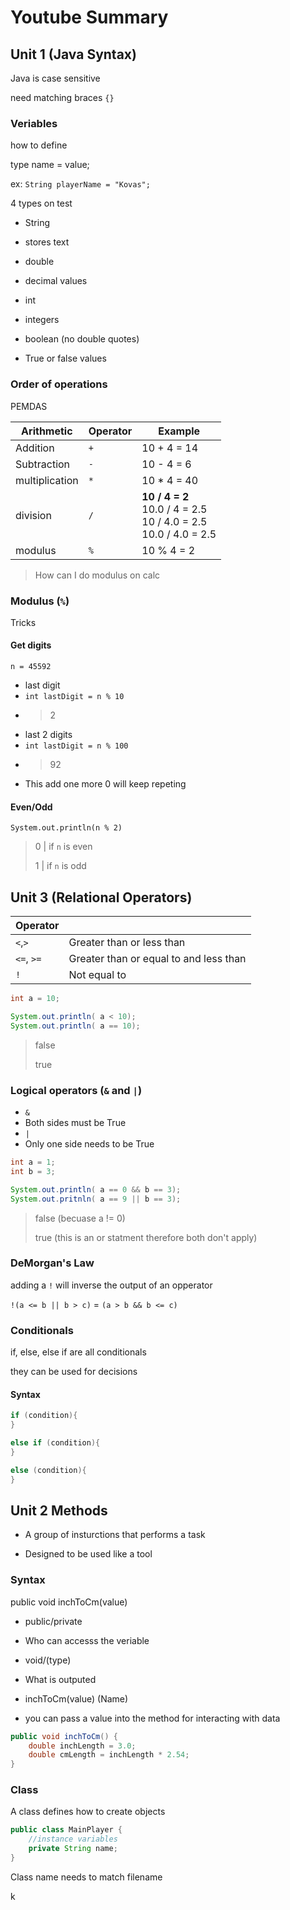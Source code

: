 # Youtube Summary

## Unit 1 (Java Syntax)

Java is case sensitive

need matching braces ``{}``

### Veriables

how to define

type name = value;

ex: ``String playerName = "Kovas";``

4 types on test

- String
 - stores text

- double
 - decimal values

- int
 - integers

- boolean (no double quotes)
 - True or false values

### Order of operations

PEMDAS

| Arithmetic    | Operator | Example     |
|---------------|----------|-------------|
|Addition       |``+``     | 10 + 4 = 14 |
|Subtraction    |``-``     | 10 - 4 = 6  |
|multiplication |``*``     | 10 * 4 = 40 |
|division       |``/``     | **10 / 4 = 2** <br> 10.0 / 4 = 2.5 <br> 10 / 4.0 = 2.5 <br> 10.0 / 4.0 = 2.5   |
|modulus        |``%``     |10 % 4 = 2   | 

> How can I do modulus on calc

### Modulus (``%``)

Tricks

#### Get digits

``n = 45592``

- last digit
 - ``int lastDigit = n % 10``
 - > 2
- last 2 digits
 - ``int lastDigit = n % 100``
 - > 92
- This add one more 0 will keep repeting

#### Even/Odd

``System.out.println(n % 2)``

> 0 | if ``n`` is even
>
> 1 | if ``n`` is odd

## Unit 3 (Relational Operators)

| Operator       |                                        |
|----------------|----------------------------------------|
| ``<``,``>``    | Greater than or less than              |
| ``<=``, ``>=`` | Greater than or equal to and less than |
| ``!``          | Not equal to                           |

```java
int a = 10;

System.out.println( a < 10);
System.out.println( a == 10);
```

> false
> 
> true

### Logical operators (``&`` and ``|``)

- ``&``
 - Both sides must be True
- ``|`` 
 - Only one side needs to be True
 
```java
int a = 1;
int b = 3;

System.out.println( a == 0 && b == 3);
System.out.pritnln( a == 9 || b == 3);
```

> false (becuase a != 0)
>
> true (this is an or statment therefore both don't apply)

### DeMorgan's Law

adding a ``!`` will inverse the output of an opperator

``!(a <= b || b > c)`` = ``(a > b && b <= c)``

### Conditionals 

if, else, else if are all conditionals

they can be used for decisions

#### Syntax

```java
if (condition){
}
```

```java
else if (condition){
}
```

```java
else (condition){
}
```

## Unit 2 Methods 

- A group of insturctions that performs a task

- Designed to be used like a tool

### Syntax

public void inchToCm(value)

- public/private
 - Who can accesss the veriable

- void/(type)
 - What is outputed

- inchToCm(value) (Name)
 - you can pass a value into the method for interacting with data

```java
public void inchToCm() {
    double inchLength = 3.0;
    double cmLength = inchLength * 2.54;
}
```

### Class

A class defines how to create objects

```java
public class MainPlayer {
    //instance variables
    private String name;
}
```

Class name needs to match filename

k